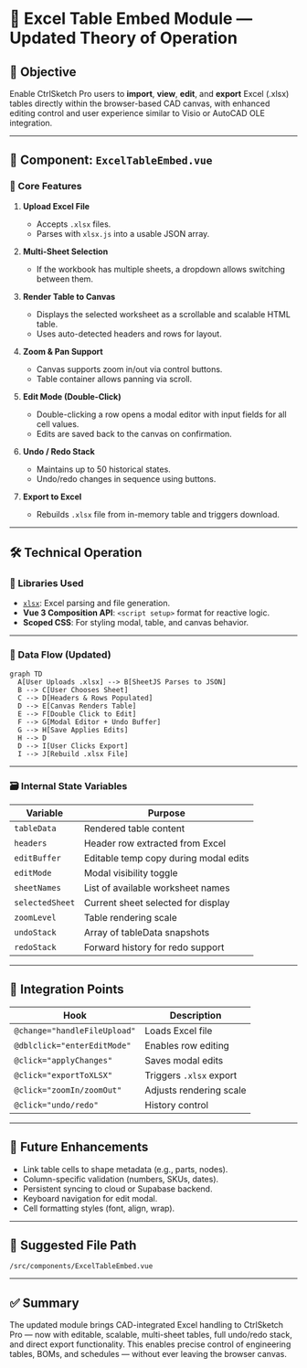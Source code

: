 # 📘 Excel Table Embed Module — Updated Theory of Operation

## 🎯 Objective
Enable CtrlSketch Pro users to **import**, **view**, **edit**, and **export** Excel (.xlsx) tables directly within the browser-based CAD canvas, with enhanced editing control and user experience similar to Visio or AutoCAD OLE integration.

---

## 🧱 Component: `ExcelTableEmbed.vue`

### 🔹 Core Features
1. **Upload Excel File**
   - Accepts `.xlsx` files.
   - Parses with `xlsx.js` into a usable JSON array.

2. **Multi-Sheet Selection**
   - If the workbook has multiple sheets, a dropdown allows switching between them.

3. **Render Table to Canvas**
   - Displays the selected worksheet as a scrollable and scalable HTML table.
   - Uses auto-detected headers and rows for layout.

4. **Zoom & Pan Support**
   - Canvas supports zoom in/out via control buttons.
   - Table container allows panning via scroll.

5. **Edit Mode (Double-Click)**
   - Double-clicking a row opens a modal editor with input fields for all cell values.
   - Edits are saved back to the canvas on confirmation.

6. **Undo / Redo Stack**
   - Maintains up to 50 historical states.
   - Undo/redo changes in sequence using buttons.

7. **Export to Excel**
   - Rebuilds `.xlsx` file from in-memory table and triggers download.

---

## 🛠️ Technical Operation

### 🧩 Libraries Used
- [`xlsx`](https://github.com/SheetJS/sheetjs): Excel parsing and file generation.
- **Vue 3 Composition API**: `<script setup>` format for reactive logic.
- **Scoped CSS**: For styling modal, table, and canvas behavior.

---

### 🧬 Data Flow (Updated)
```mermaid
graph TD
  A[User Uploads .xlsx] --> B[SheetJS Parses to JSON]
  B --> C[User Chooses Sheet]
  C --> D[Headers & Rows Populated]
  D --> E[Canvas Renders Table]
  E --> F[Double Click to Edit]
  F --> G[Modal Editor + Undo Buffer]
  G --> H[Save Applies Edits]
  H --> D
  D --> I[User Clicks Export]
  I --> J[Rebuild .xlsx File]
```

---

### 🗃️ Internal State Variables

| Variable      | Purpose                                  |
|---------------|-------------------------------------------|
| `tableData`   | Rendered table content                    |
| `headers`     | Header row extracted from Excel           |
| `editBuffer`  | Editable temp copy during modal edits     |
| `editMode`    | Modal visibility toggle                   |
| `sheetNames`  | List of available worksheet names         |
| `selectedSheet` | Current sheet selected for display      |
| `zoomLevel`   | Table rendering scale                     |
| `undoStack`   | Array of tableData snapshots              |
| `redoStack`   | Forward history for redo support          |

---

## 🧩 Integration Points

| Hook | Description |
|------|-------------|
| `@change="handleFileUpload"` | Loads Excel file |
| `@dblclick="enterEditMode"` | Enables row editing |
| `@click="applyChanges"` | Saves modal edits |
| `@click="exportToXLSX"` | Triggers `.xlsx` export |
| `@click="zoomIn/zoomOut"` | Adjusts rendering scale |
| `@click="undo/redo"` | History control |

---

## 🔄 Future Enhancements
- Link table cells to shape metadata (e.g., parts, nodes).
- Column-specific validation (numbers, SKUs, dates).
- Persistent syncing to cloud or Supabase backend.
- Keyboard navigation for edit modal.
- Cell formatting styles (font, align, wrap).

---

## 📂 Suggested File Path
`/src/components/ExcelTableEmbed.vue`

---

## ✅ Summary
The updated module brings CAD-integrated Excel handling to CtrlSketch Pro — now with editable, scalable, multi-sheet tables, full undo/redo stack, and direct export functionality. This enables precise control of engineering tables, BOMs, and schedules — without ever leaving the browser canvas.